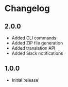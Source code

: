 # Changelog

## 2.0.0

* Added CLI commands
* Added ZIP file generation
* Added translation API
* Added Slack notifications

## 1.0.0

* Initial release

